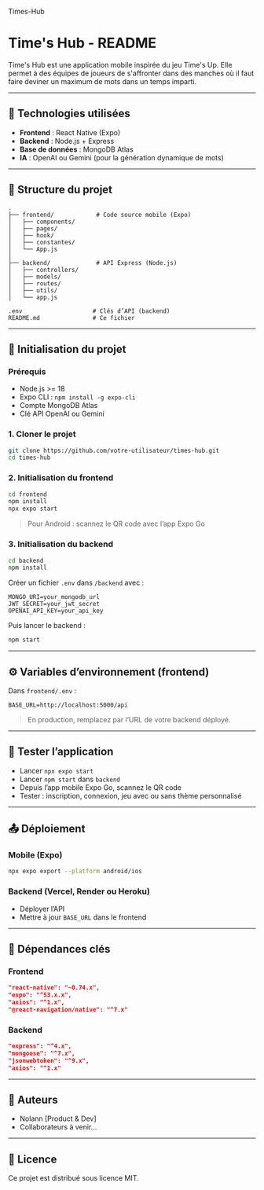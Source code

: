 Times-Hub
# Time's Hub - README

Time's Hub est une application mobile inspirée du jeu Time's Up. Elle permet à des équipes de joueurs de s'affronter dans des manches où il faut faire deviner un maximum de mots dans un temps imparti.

---

## 🧱 Technologies utilisées

* **Frontend** : React Native (Expo)
* **Backend** : Node.js + Express
* **Base de données** : MongoDB Atlas
* **IA** : OpenAI ou Gemini (pour la génération dynamique de mots)

---

## 📁 Structure du projet

```
.
├── frontend/            # Code source mobile (Expo)
│   ├── components/
│   ├── pages/
│   ├── hook/
│   ├── constantes/
│   └── App.js
│
├── backend/             # API Express (Node.js)
│   ├── controllers/
│   ├── models/
│   ├── routes/
│   ├── utils/
│   └── app.js

.env                    # Clés d’API (backend)
README.md               # Ce fichier
```

---

## 🚀 Initialisation du projet

### Prérequis

* Node.js >= 18
* Expo CLI : `npm install -g expo-cli`
* Compte MongoDB Atlas
* Clé API OpenAI ou Gemini

### 1. Cloner le projet

```bash
git clone https://github.com/votre-utilisateur/times-hub.git
cd times-hub
```

### 2. Initialisation du frontend

```bash
cd frontend
npm install
npx expo start
```

> Pour Android : scannez le QR code avec l’app Expo Go

### 3. Initialisation du backend

```bash
cd backend
npm install
```

Créer un fichier `.env` dans `/backend` avec :

```env
MONGO_URI=your_mongodb_url
JWT_SECRET=your_jwt_secret
OPENAI_API_KEY=your_api_key
```

Puis lancer le backend :

```bash
npm start
```

---

## ⚙️ Variables d’environnement (frontend)

Dans `frontend/.env` :

```env
BASE_URL=http://localhost:5000/api
```

> En production, remplacez par l’URL de votre backend déployé.

---

## 🧪 Tester l’application

* Lancer `npx expo start`
* Lancer `npm start` dans `backend`
* Depuis l’app mobile Expo Go, scannez le QR code
* Tester : inscription, connexion, jeu avec ou sans thème personnalisé

---

## 📤 Déploiement

### Mobile (Expo)

```bash
npx expo export --platform android/ios
```

### Backend (Vercel, Render ou Heroku)

* Déployer l’API
* Mettre à jour `BASE_URL` dans le frontend

---

## 🧰 Dépendances clés

### Frontend

```json
"react-native": "~0.74.x",
"expo": "^53.x.x",
"axios": "^1.x",
"@react-navigation/native": "^7.x"
```

### Backend

```json
"express": "^4.x",
"mongoose": "^7.x",
"jsonwebtoken": "^9.x",
"axios": "^1.x"
```

---

## 👥 Auteurs

* Nolann \[Product & Dev]
* Collaborateurs à venir...

---

## 📄 Licence

Ce projet est distribué sous licence MIT.
